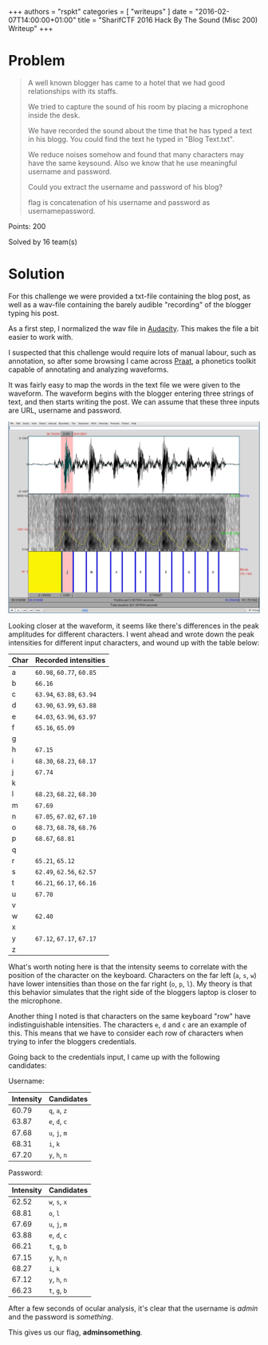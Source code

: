 +++
authors = "rspkt"
categories = [ "writeups" ]
date = "2016-02-07T14:00:00+01:00"
title = "SharifCTF 2016 Hack By The Sound (Misc 200) Writeup"
+++

# Problem

> A well known blogger has came to a hotel that we had good relationships with its staffs.
>
> We tried to capture the sound of his room by placing a microphone inside the desk.
>
> We have recorded the sound about the time that he has typed a text in his blogg. You could
> find the text he typed in "Blog Text.txt".
>
> We reduce noises somehow and found that many characters may have the same keysound. Also
we know that he use meaningful username and password.
>
> Could you extract the username and password of his blog?
>
> flag is concatenation of his username and password as usernamepassword.

Points: 200

Solved by 16 team(s)

# Solution

For this challenge we were provided a txt-file containing the blog post, as
well as a wav-file containing the barely audible "recording" of the blogger
typing his post.

As a first step, I normalized the wav file in [Audacity](http://www.audacityteam.org).
This makes the file a bit easier to work with.

I suspected that this challenge would require lots of manual labour, such as
annotation, so after some browsing I came across [Praat](http://www.fon.hum.uva.nl/praat/),
a phonetics toolkit capable of annotating and analyzing waveforms.

It was fairly easy to map the words in the text file we were given to the
waveform. The waveform begins with the blogger entering three strings of text,
and then starts writing the post. We can assume that these three inputs are
URL, username and password.

[![Praat in action](/imgs/sharifctf-2016-misc-sound-rspkt_praat.png)](/imgs/sharifctf-2016-misc-sound-rspkt_praat.png)

Looking closer at the waveform, it seems like there's differences in the
peak amplitudes for different characters. I went ahead and wrote down the
peak intensities for different input characters, and wound up with the table
below:


| Char | Recorded intensities |
|------|----------------------|
| a    | `60.98`, `60.77`, `60.85` |
| b    | `66.16`                   |
| c    | `63.94`, `63.88`, `63.94` |
| d    | `63.90`, `63.99`, `63.88` |
| e    | `64.03`, `63.96`, `63.97` |
| f    | `65.16`, `65.09`          |
| g    |                           |
| h    | `67.15`                   |
| i    | `68.30`, `68.23`, `68.17` |
| j    | `67.74`                   |
| k    |                           |
| l    | `68.23`, `68.22`, `68.30` |
| m    | `67.69`                   |
| n    | `67.05`, `67.02`, `67.10` |
| o    | `68.73`, `68.78`, `68.76` |
| p    | `68.67`, `68.81`          |
| q    |                           |
| r    | `65.21`, `65.12`          |
| s    | `62.49`, `62.56`, `62.57` |
| t    | `66.21`, `66.17`, `66.16` |
| u    | `67.70`                   |
| v    |                           |
| w    | `62.40`                   |
| x    |                           |
| y    | `67.12`, `67.17`, `67.17` |
| z    |                           |


What's worth noting here is that the intensity seems to correlate with the
position of the character on the keyboard. Characters on the far left (`a`,
`s`, `w`) have lower intensities than those on the far right (`o`, `p`, `l`).
My theory is that this behavior simulates that the right side of the bloggers
laptop is closer to the microphone.

Another thing I noted is that characters on the same keyboard "row" have
indistinguishable intensities. The characters `e`, `d` and `c` are an example of
this. This means that we have to consider each row of characters when trying to
infer the bloggers credentials.

Going back to the credentials input, I came up with the following candidates:

Username:

| Intensity | Candidates    |
|-----------|---------------|
| 60.79     | `q`, `a`, `z` |
| 63.87     | `e`, `d`, `c` |
| 67.68     | `u`, `j`, `m` |
| 68.31     | `i`, `k`      |
| 67.20     | `y`, `h`, `n` |


Password:

| Intensity | Candidates    |
|-----------|---------------|
| 62.52     | `w`, `s`, `x` |
| 68.81     | `o`, `l`      |
| 67.69     | `u`, `j`, `m` |
| 63.88     | `e`, `d`, `c` |
| 66.21     | `t`, `g`, `b` |
| 67.15     | `y`, `h`, `n` |
| 68.27     | `i`, `k`      |
| 67.12     | `y`, `h`, `n` |
| 66.23     | `t`, `g`, `b` |


After a few seconds of ocular analysis, it's clear that the username is *admin*
and the password is *something*.

This gives us our flag, **adminsomething**.
